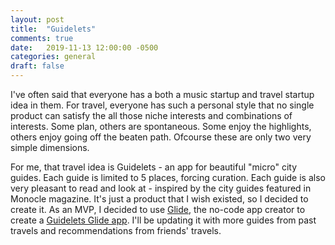 ```yaml
---
layout: post
title:  "Guidelets"
comments: true
date:   2019-11-13 12:00:00 -0500
categories: general
draft: false
---
```


I've often said that everyone has a both a music startup and travel startup idea in them. For travel, everyone has such a personal style that no single product can satisfy the all those niche interests and combinations of interests. Some plan, others are spontaneous. Some enjoy the highlights, others enjoy going off the beaten path. Ofcourse these are only two very simple dimensions.

For me, that travel idea is Guidelets - an app for beautiful "micro" city guides. Each guide is limited to 5 places, forcing curation. Each guide is also very pleasant to read and look at - inspired by the city guides featured in Monocle magazine. It's just a product that I wish existed, so I decided to create it. As an MVP, I decided to use [Glide](https://www.glideapp.io), the no-code app creator to create a [Guidelets Glide app](https://guidelets.glideapp.io/). I'll be updating it with more guides from past travels and recommendations from friends' travels.